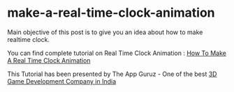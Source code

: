 # make-a-real-time-clock-animation

Main objective of this post is to give you an idea about how to make realtime clock.

You can find complete tutorial on Real Time Clock Animation : [How To Make A Real Time Clock Animation](http://www.theappguruz.com/blog/how-to-make-a-real-time-clock-animation)

This Tutorial has been presented by The App Guruz - One of the best [3D Game Development Company in India](http://www.theappguruz.com/3d-game-development)
